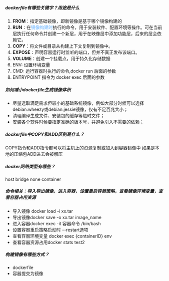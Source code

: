##### dockerfile有哪些关键字？用途是什么
1. **FROM**：指定基础镜像，即新镜像是基于哪个镜像构建的
2. **RUN**：在<font color=#99CCFF style=" font-weight:bold;">镜像构建时</font>执行的命令，用于安装软件、配置环境等操作。可在当前层执行任何命令并创建一个新层，用于在映像层中添加功能层，后来的层会依赖它。
3. **COPY**：将文件或目录从构建上下文复制到镜像中。 
4. **EXPOSE**：声明容器运行时监听的端口，但并不真正发布该端口。
5. **VOLUME**：创建一个挂载点，用于持久化存储数据
6. ENV: 设置环境变量
7. CMD: 运行容器时执行的命令,docker run 后面的参数
8. ENTRYPOINT 指令为 docker exec 后面的参数

##### 如何减小dockerfile生成镜像体积
- 尽量选取满足需求但较小的基础系统镜像，例如大部分时候可以选择debian:wheezy或debian:jessie镜像，仅有不足百兆大小；
- 清理编译生成文件、安装包的缓存等临时文件；
- 安装各个软件时候要指定准确的版本号，并避免引入不需要的依赖；

##### dockerfile中COPY和ADD区别是什么？

COPY指令和ADD指令都可以将主机上的资源复制或加入到容器镜像中
如果是本地的压缩包ADD进去会被解压

##### docker网络类型有哪些？
host bridge none container

##### 命令相关：导入导出镜像，进入容器，设置重启容器策略，查看镜像环境变量，查看容器占用资源
- 导入镜像 docker load -i xx.tar
- 导出镜像docker save -o xx.tar image_name
- 进入容器docker exec -it 容器命令 /bin/bash
- 设置容器重启策略启动时 --restart选项
- 查看容器环境变量 docker exec {containerID} env
- 查看容器资源占用docker stats test2

##### 构建镜像有哪些方式？

- dockerfile
- 容器提交为镜像


